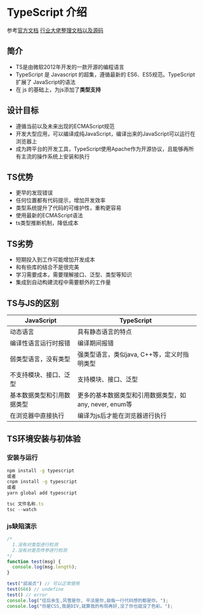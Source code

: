 # TypeScript 介绍
参考[官方文档](https://www.tslang.cn/docs/home.html)
[行业大佬整理文档以及源码](https://gitee.com/jiuyueqi/class)

## 简介
* TS是由微软2012年开发的一款开源的编程语言
* TypeScript 是 Javascript 的超集，遵循最新的 ES6、ES5规范。TypeScript 扩展了 JavaScript的语法
* 在 js 的基础上，为js添加了**类型支持**

## 设计目标
* 遵循当前以及未来出现的ECMAScript规范
* 开发大型应用，可以编译成纯JavaScript，编译出来的JavaScript可以运行在浏览器上
* 成为跨平台的开发工具，TypeScript使用Apache作为开源协议，且能够再所有主流的操作系统上安装和执行

## TS优势
* 更早的发现错误
* 任何位置都有代码提示，增加开发效率
* 类型系统提升了代码的可维护性，重构更容易
* 使用最新的ECMAScript语法
* ts类型推断机制，降低成本

## TS劣势
* 短期投入到工作可能增加开发成本
* 和有些库的结合不是很完美
* 学习需要成本，需要理解接口、泛型、类型等知识
* 集成到自动构建流程中需要额外的工作量

## TS与JS的区别
| JavaScript                 | TypeScript                                             |
| -------------------------- | ------------------------------------------------------ |
| 动态语言                   | 具有静态语言的特点                                     |
| 编译性语言运行时报错       | 编译期间报错                                           |
| 弱类型语言，没有类型       | 强类型语言，类似java, C++等，定义时指明类型            |
| 不支持模块、接口、泛型     | 支持模块、接口、泛型                                   |
| 基本数据类型和引用数据类型 | 更多的基本数据类型和引用数据类型，如any, never, enum等 |
| 在浏览器中直接执行         | 编译为js后才能在浏览器进行执行                         |

## TS环境安装与初体验

### 安装与运行
``` sh
npm install -g typescript
或者
cnpm install -g typescript
或者
yarn global add typescript
```

``` js
tsc 文件名称.ts
tsc --watch
```

### js缺陷演示
``` js
/* 
  1.没有对类型进行检测
  2.没有对是否传参进行检测
*/
function test(msg) {
  console.log(msg.length);
}

test("邱淑贞") // 可以正常使用
test(666) // undefine
test() // error
console.log("往后余生,风雪是你, 平淡是你,敲每一行代码想的都是你。");
console.log("你是CSS,我是DIV,就算我的布局再好,没了你也就没了色彩。");
```

